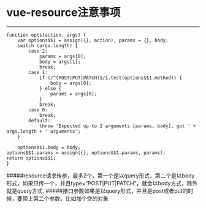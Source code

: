 ﻿# vue-resource注意事项
---
    function opts(action, args) {
        var options$$1 = assign({}, action), params = {}, body;
        switch (args.length) {
            case 2:
                params = args[0];
                body = args[1];
                break;
            case 1:
                if (/^(POST|PUT|PATCH)$/i.test(options$$1.method)) {
                    body = args[0];
                } else {
                    params = args[0];
                }
                break;
            case 0:
                break;
            default:
                throw 'Expected up to 2 arguments [params, body], got ' + args.length + ' arguments';
        }
    
        options$$1.body = body;
    options$$1.params = assign({}, options$$1.params, params);
    return options$$1;
    }

#####resource请求传参，最多2个，第一个是以query形式，第二个是以body形式，如果只传一个，并且type=“POST|PUT|PATCH”，就会以body方式，除外就是query方式.
#####接口参数如果是以query形式，并且是post或者put的时候，要带上第二个参数，比如加个空的对象


